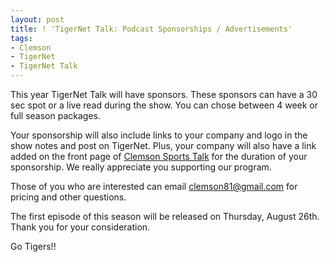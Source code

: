 ```yaml
---
layout: post
title: ! 'TigerNet Talk: Podcast Sponsorships / Advertisements'
tags:
- Clemson
- TigerNet
- TigerNet Talk
---
```


This year TigerNet Talk will have sponsors. These sponsors can have a 30 sec spot or a live read during the show. You can chose between 4 week or full season packages.

Your sponsorship will also include links to your company and logo in the show notes and post on TigerNet. Plus, your company will also have a link added on the front page of [Clemson Sports Talk](http://clemsonsportstalk.com) for the duration of your sponsorship. We really appreciate you supporting our program.

Those of you who are interested can email [clemson81@gmail.com](mailto:clemson81@gmail.com) for pricing and other questions.

The first episode of this season will be released on Thursday, August 26th. Thank you for your consideration.

Go Tigers!!
